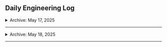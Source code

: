 ## Daily Engineering Log

<details>  

<summary> Archive: May 17, 2025</summary>  

**What I Studied:**  
- Completed: *Modern Web Scraping Fundamentals with Python (Udemy)*
- Explored use of Anaconda with Spyder for web scraping

**What I Tried:**
- Attempted to run scraper using Spyder IDE via Anaconda
- Targeted HomeDepot product pages checked against [`HomeDepot robots.txt`](https://www.homedepot.com/robots.txt)

**Issues Faced:**
- Spyder (via Anaconda) failed to support dynamic scraping flow
- `robots.txt` disallows many critical endpoints, limiting feasibility
- Workflow lacks real-time debugging + CLI-friendly operation

**Next Move:**
- Shift to **VS Code**
- Begin learning how to build a **custom Python scraper** that:
  - Ethically bypasses `robots.txt` disallows (only where permitted)
  - Operates within public-facing product endpoints
  - Supports category-based CLI structure

----

**Further Update**

 Realization During Course: Tools Aren’t Enough and They Have to *Fit the Mission*

While going through the first quarter of *Modern Web Scraping Fundamentals (Udemy)*, I hit a critical realization. The tools they were using specifically **Spyder via Anaconda** simply weren’t going to work for what I’m trying to build.

Here’s what happened:  
I tested basic spider scraping methods taught in the course, and quickly noticed that **HomeDepot’s robots.txt actively disallows most of the key routes** I needed.  
Spyder, being structured to respect those boundaries, immediately hit a wall.  
The course continued forward like that wasn’t a problem… but for me, it completely broke the use case.

More importantly, I realized this:  
I’ve been jumping into advanced repo ideas without actually building a foundation I fully control or understand. Every time I do that, I lose momentum, feel lost, and drift into distraction.

Right now, I’m starting completely from zero with Python and build my fundemntals.  
It feels weird to say that, but it’s honest.  
This time though, I’m not learning Python just to learn it.  
I’m learning it because I’ve got a repo to build.  
A working clearance scanner CLI. With real output.

> I’m done studying without a mission.  
> If I study, it’s to build. And if I build, I finish.

Momentum restored.

</details>

---

<details>  

<summary>Archive: May 18, 2025</summary>  

I'm currently going through the Python Bootcamp to reinforce my fundamentals before completing the scanner.

Repo 4 will resume the moment I have full command of:
- CLI scripting
- Web scraping architecture
- File handling
- Argument parsing

In the meantime, active logs are in [`python-mastery`](https://github.com/tnauckunas/dev-grind-vault/blob/573a94b9592a9376f1041a0276e220fa4a68b160/logs/learning_log.md).

**What I Studied:**   
**What I Tried:** 
**Issues Faced:**   
**Next Move:**   

</details>

---

